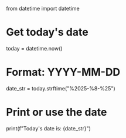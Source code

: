 from datetime import datetime

# Get today's date
today = datetime.now()

# Format: YYYY-MM-DD
date_str = today.strftime("%2025-%8-%25")

# Print or use the date
print(f"Today's date is: {date_str}")

